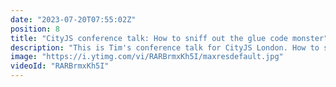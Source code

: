 ```yaml
---
date: "2023-07-20T07:55:02Z"
position: 8
title: "CityJS conference talk: How to sniff out the glue code monster"
description: "This is Tim's conference talk for CityJS London. How to sniff out the glue-code monster. Learn about the various forms of glue code and how to avoid the technical-debt nightmare they cause."
image: "https://i.ytimg.com/vi/RARBrmxKh5I/maxresdefault.jpg"
videoId: "RARBrmxKh5I"
---
```


